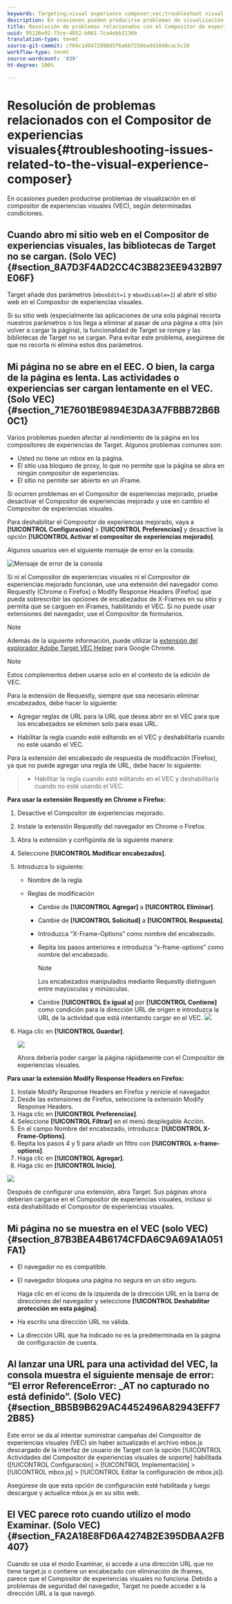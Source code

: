 ```yaml
---
keywords: Targeting;visual experience composer;vec;troubleshoot visual experience composer;troubleshooting;tls;tls 1.2
description: En ocasiones pueden producirse problemas de visualización en el compositor de experiencias visuales (VEC), según determinadas condiciones.
title: Resolución de problemas relacionados con el Compositor de experiencias visuales
uuid: 95126e92-75ce-4052-b061-7ca4ebb3136b
translation-type: tm+mt
source-git-commit: cf69c1d8472088d5f6a6b7250bedd1048cac5c10
workflow-type: tm+mt
source-wordcount: '839'
ht-degree: 100%

---
```



# Resolución de problemas relacionados con el Compositor de experiencias visuales{#troubleshooting-issues-related-to-the-visual-experience-composer}

En ocasiones pueden producirse problemas de visualización en el compositor de experiencias visuales (VEC), según determinadas condiciones.

## Cuando abro mi sitio web en el Compositor de experiencias visuales, las bibliotecas de Target no se cargan. (Solo VEC) {#section_8A7D3F4AD2CC4C3B823EE9432B97E06F}

Target añade dos parámetros (`mboxEdit=1` y `mboxDisable=1`) al abrir el sitio web en el Compositor de experiencias visuales.

Si su sitio web (especialmente las aplicaciones de una sola página) recorta nuestros parámetros o los llega a eliminar al pasar de una página a otra (sin volver a cargar la página), la funcionalidad de Target se rompe y las bibliotecas de Target no se cargan. 
Para evitar este problema, asegúrese de que no recorta ni elimina estos dos parámetros.

## Mi página no se abre en el EEC. O bien, la carga de la página es lenta. Las actividades o experiencias ser cargan lentamente en el VEC. (Solo VEC) {#section_71E7601BE9894E3DA3A7FBBB72B6B0C1}

Varios problemas pueden afectar al rendimiento de la página en los compositores de experiencias de Target. Algunos problemas comunes son:

* Usted no tiene un mbox en la página.
* El sitio usa bloqueo de proxy, lo que no permite que la página se abra en ningún compositor de experiencias.
* El sitio no permite ser abierto en un iFrame.

Si ocurren problemas en el Compositor de experiencias mejorado, pruebe desactivar el Compositor de experiencias mejorado y use en cambio el Compositor de experiencias visuales.

Para deshabilitar el Compositor de experiencias mejorado, vaya a **[!UICONTROL Configuración]** > **[!UICONTROL Preferencias]** y desactive la opción **[!UICONTROL Activar el compositor de experiencias mejorado]**.

Algunos usuarios ven el siguiente mensaje de error en la consola:

![Mensaje de error de la consola](/help/c-experiences/c-visual-experience-composer/r-troubleshoot-composer/assets/console_error_message.jpg)

Si ni el Compositor de experiencias visuales ni el Compositor de experiencias mejorado funcionan, use una extensión del navegador como Requestly (Chrome o Firefox) o Modify Response Headers (Firefox) que pueda sobrescribir las opciones de encabezados de X-Frames en su sitio y permita que se carguen en iFrames, habilitando el VEC. Si no puede usar extensiones del navegador, use el Compositor de formularios.

>[!NOTE]
>
>Además de la siguiente información, puede utilizar la [extensión del explorador Adobe Target VEC Helper](/help/c-experiences/c-visual-experience-composer/r-troubleshoot-composer/vec-helper-browser-extension.md) para Google Chrome.


>[!Note]
>
>Estos complementos deben usarse solo en el contexto de la edición de VEC.
>
>Para la extensión de Requestly, siempre que sea necesario eliminar encabezados, debe hacer lo siguiente:
>
>* Agregar reglas de URL para la URL que desea abrir en el VEC para que los encabezados se eliminen solo para esas URL.
   >
   >
* Habilitar la regla cuando esté editando en el VEC y deshabilitarla cuando no esté usando el VEC.
>
>
Para la extensión del encabezado de respuesta de modificación (Firefox), ya que no puede agregar una regla de URL, debe hacer lo siguiente:
>
>* Habilitar la regla cuando esté editando en el VEC y deshabilitarla cuando no esté usando el VEC.


**Para usar la extensión Requestly en Chrome o Firefox:**

1. Desactive el Compositor de experiencias mejorado.
1. Instale la extensión Requestly del navegador en Chrome o Firefox.
1. Abra la extensión y configúrela de la siguiente manera:
1. Seleccione **[!UICONTROL Modificar encabezados]**.
1. Introduzca lo siguiente:

   * Nombre de la regla
   * Reglas de modificación

      * Cambie de **[!UICONTROL Agregar]** a **[!UICONTROL Eliminar]**.
      * Cambie de **[!UICONTROL Solicitud]** a **[!UICONTROL Respuesta]**.
      * Introduzca “X-Frame-Options” como nombre del encabezado.
      * Repita los pasos anteriores e introduzca “x-frame-options” como nombre del encabezado.

         >[!NOTE]
         >
         >Los encabezados manipulados mediante Requestly distinguen entre mayúsculas y minúsculas.

      * Cambie **[!UICONTROL Es igual a]** por **[!UICONTROL Contiene]** como condición para la dirección URL de origen e introduzca la URL de la actividad que está intentando cargar en el VEC.
      ![](assets/chrome_extension.png)


1. Haga clic en **[!UICONTROL Guardar]**.

   ![](assets/requestly.png)

   Ahora debería poder cargar la página rápidamente con el Compositor de experiencias visuales.

**Para usar la extensión Modify Response Headers en Firefox:**

1. Instale Modify Response Headers en Firefox y reinicie el navegador.
1. Desde las extensiones de Firefox, seleccione la extensión Modify Response Headers.
1. Haga clic en **[!UICONTROL Preferencias]**.
1. Seleccione **[!UICONTROL Filtrar]** en el menú desplegable Acción.
1. En el campo Nombre del encabezado, introduzca: **[!UICONTROL X-Frame-Options]**.
1. Repita los pasos 4 y 5 para añadir un filtro con **[!UICONTROL x-frame-options]**.
1. Haga clic en **[!UICONTROL Agregar]**.
1. Haga clic en **[!UICONTROL Inicio]**.

![](assets/firefox_extension.png)

Después de configurar una extensión, abra Target. Sus páginas ahora deberían cargarse en el Compositor de experiencias visuales, incluso si está deshabilitado el Compositor de experiencias visuales.

## Mi página no se muestra en el VEC (solo VEC)   {#section_87B3BEA4B6174CFDA6C9A69A1A051FA1}

* El navegador no es compatible.
* El navegador bloquea una página no segura en un sitio seguro.

   Haga clic en el icono de la izquierda de la dirección URL en la barra de direcciones del navegador y seleccione **[!UICONTROL Deshabilitar protección en esta página]**.
* Ha escrito una dirección URL no válida.
* La dirección URL que ha indicado no es la predeterminada en la página de configuración de cuenta.

## Al lanzar una URL para una actividad del VEC, la consola muestra el siguiente mensaje de error: “El error ReferenceError: _AT no capturado no está definido”. (Solo VEC) {#section_BB5B9B629AC4452496A82943EFF72B85}

Este error se da al intentar suministrar campañas del Compositor de experiencias visuales (VEC) sin haber actualizado el archivo mbox.js descargado de la interfaz de usuario de Target con la opción [!UICONTROL Actividades del Compositor de experiencias visuales de soporte] habilitada ([!UICONTROL Configuración] > [!UICONTROL Implementación] > [!UICONTROL mbox.js] > [!UICONTROL Editar la configuración de mbox.js]).

Asegúrese de que esta opción de configuración esté habilitada y luego descargue y actualice mbox.js en su sitio web.

## El VEC parece roto cuando utilizo el modo Examinar. (Solo VEC) {#section_FA2A18E8FD6A4274B2E395DBAA2FB407}

Cuando se usa el modo Examinar, si accede a una dirección URL que no tiene target.js o contiene un encabezado con eliminación de iframes, parece que el Compositor de experiencias visuales no funciona. Debido a problemas de seguridad del navegador, Target no puede acceder a la dirección URL a la que navegó.
